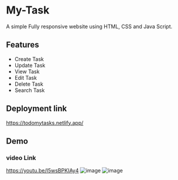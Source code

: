 
# My-Task 

A simple Fully responsive website using HTML, CSS and Java Script.

## Features

- Create Task
- Update Task
- View Task 
- Edit Task 
- Delete Task
- Search Task

## Deployment link

https://todomytasks.netlify.app/

## Demo

### video Link 

https://youtu.be/I5wsBPKIAy4
![image](https://user-images.githubusercontent.com/82033937/202250571-a8ca055f-8996-472a-b3b7-4a244a30fd4b.png)
![image](https://user-images.githubusercontent.com/82033937/202250782-2c23b5f5-988e-4692-a684-cf939ff47369.png)




